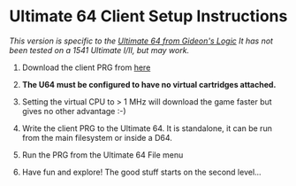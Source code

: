 # Ultimate 64 Client Setup Instructions 

*This version is specific to the [Ultimate 64 from Gideon's Logic](https://ultimate64.com/)    It has not been tested on a 1541 Ultimate I/II, but may work.*

1. Download the client PRG from [here](https://bit.ly/2oC9L9M)

2. **The U64 must be configured to have no virtual cartridges attached.**  

3. Setting the virtual CPU to > 1 MHz will download the game faster but gives no other advantage :-)

4. Write the client PRG to the Ultimate 64.  It is standalone, it can be run from the main filesystem or inside a D64.

5. Run the PRG from the Ultimate 64 File menu

6. Have fun and explore! The good stuff starts on the second level...
